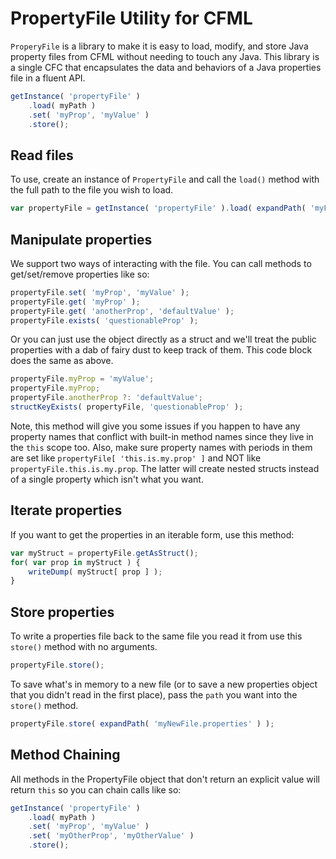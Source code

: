 ﻿# PropertyFile Utility for CFML

`ProperyFile` is a library to make it is easy to load, modify, and store Java property files from CFML without needing to touch any Java.  This library is a single CFC that encapsulates the data and behaviors of a Java properties file in a fluent API.

```js
getInstance( 'propertyFile' )
    .load( myPath )
    .set( 'myProp', 'myValue' )
    .store();
```

## Read files

To use, create an instance of `PropertyFile` and call the `load()` method with the full path to the file you wish to load.

```js
var propertyFile = getInstance( 'propertyFile' ).load( expandPath( 'myFile.properties' ) );
```

## Manipulate properties

We support two ways of interacting with the file.  You can call methods to get/set/remove properties like so:

```js
propertyFile.set( 'myProp', 'myValue' );
propertyFile.get( 'myProp' );
propertyFile.get( 'anotherProp', 'defaultValue' );
propertyFile.exists( 'questionableProp' );
```

Or you can just use the object directly as a struct and we'll treat the public properties with a dab of fairy dust to keep track of them.  This code block does the same as above.

```js
propertyFile.myProp = 'myValue';
propertyFile.myProp;
propertyFile.anotherProp ?: 'defaultValue';
structKeyExists( propertyFile, 'questionableProp' );
```

Note, this method will give you some issues if you happen to have any property names that conflict with built-in method names since they live in the `this` scope too. Also, make sure property names with periods in them are set like `propertyFile[ 'this.is.my.prop' ]` and NOT like `propertyFile.this.is.my.prop`.  The latter will create nested structs instead of a single property which isn't what you want.

## Iterate properties

If you want to get the properties in an iterable form, use this method:
```js
var myStruct = propertyFile.getAsStruct();
for( var prop in myStruct ) {
	writeDump( myStruct[ prop ] );
}
```

## Store properties

To write a properties file back to the same file you read it from use this `store()` method with no arguments.

```js
propertyFile.store();
```

To save what's in memory to a new file (or to save a new properties object that you didn't read in the first place), pass the `path` you want into the `store()` method.

```js
propertyFile.store( expandPath( 'myNewFile.properties' ) );
```

## Method Chaining

All methods in the PropertyFile object that don't return an explicit value will return `this` so you can chain calls like so:

```js
getInstance( 'propertyFile' )
	.load( myPath )
	.set( 'myProp', 'myValue' )
	.set( 'myOtherProp', 'myOtherValue' )
	.store();
```
